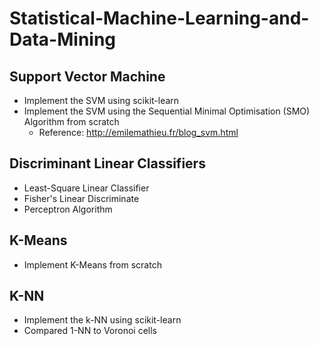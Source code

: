 # Statistical-Machine-Learning-and-Data-Mining

## Support Vector Machine
- Implement the SVM using scikit-learn
- Implement the SVM using the Sequential Minimal Optimisation (SMO) Algorithm from scratch
	- Reference: http://emilemathieu.fr/blog_svm.html

## Discriminant Linear Classifiers
- Least-Square Linear Classifier
- Fisher's Linear Discriminate
- Perceptron Algorithm

## K-Means
- Implement K-Means from scratch


## K-NN
- Implement the k-NN using scikit-learn
- Compared 1-NN to Voronoi cells